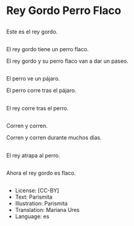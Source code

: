 # Rey Gordo Perro Flaco

##
Este es el rey gordo.

##
El rey gordo tiene un perro flaco.

El rey gordo y su perro flaco van a dar un paseo. 

##
El perro ve un pájaro.

El perro corre tras el pájaro.

##
El rey corre tras el perro.

##
Corren y corren.

Corren y corren durante muchos días.

##
El rey atrapa al perro.

##
Ahora el rey gordo es flaco.

##
* License: [CC-BY]
* Text: Parismita
* Illustration: Parismita
* Translation: Mariana Ures
* Language: es
